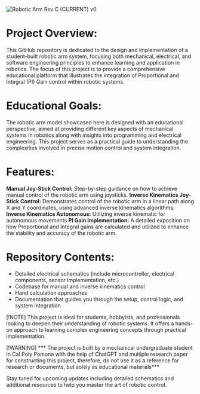 ![Robotic Arm Rev C (CURRENT) v0](https://github.com/lcbao0908/robotic_arm_manual_control/assets/109941845/6e2cea85-74c2-48b2-bcce-4176a91e3880)

# Project Overview:


This GitHub repository is dedicated to the design and implementation of a student-built robotic arm system, focusing both mechanical, electrical, and software engineering principles to enhance learning and application in robotics. The focus of this project is to provide a comprehensive educational platform that illustrates the integration of Proportional and Integral (PI) Gain control within robotic systems.

# Educational Goals:

The robotic arm model showcased here is designed with an educational perspective, aimed at providing different key aspects of mechanical systems in robotics along with insights into programming and electrical engineering. This project serves as a practical guide to understanding the complexities involved in precise motion control and system integration.

# Features:

**Manual Joy-Stick Control:** Step-by-step guidance on how to achieve manual control of the robotic arm using joysticks.
**Inverse Kinematics Joy-Stick Control:** Demonstrates control of the robotic arm in a linear path along X and Y coordinates, using advanced inverse kinematics algorithms.
**Inverse Kinematics Autonomous:** Utilizing inverse kinematic for autonomous movements
**PI Gain Implementation:** A detailed exposition on how Proportional and Integral gains are calculated and utilized to enhance the stability and accuracy of the robotic arm.

# Repository Contents:

- Detailed electrical schematics (include microcontroller, electrical components, sensor implementation, etc.)
- Codebase for manual and inverse kinematics control
- Hand calculation approaches
- Documentation that guides you through the setup, control logic, and system integration

[!NOTE]
This project is ideal for students, hobbyists, and professionals looking to deepen their understanding of robotic systems. It offers a hands-on approach to learning complex engineering concepts through practical implementation.

[!WARNING]
*** The project is built by a mechanical undergraduate student in Cal Poly Pomona with the help of ChatGPT and multiple research paper for constructing this project, therefore, do not use it as a reference for research or documents, but solely as educational materials***

Stay tuned for upcoming updates including detailed schematics and additional resources to help you master the art of robotic control.

